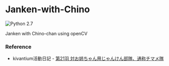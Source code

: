# Janken-with-Chino

![Python 2.7](https://img.shields.io/badge/python-2.7-blue.svg)

Janken with Chino-chan using openCV

### Reference
* kivantium活動日記 - [第21羽 対お姉ちゃん用じゃんけん部隊、通称チマメ隊](http://kivantium.hateblo.jp/entry/2015/12/21/005903)
